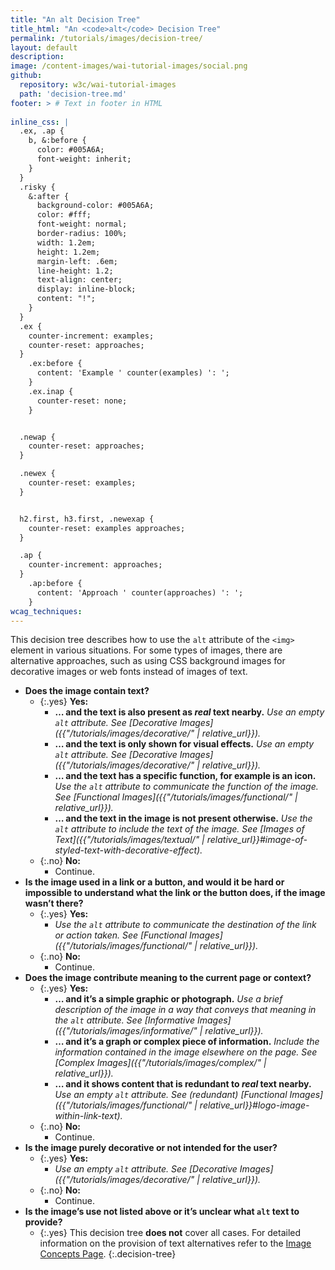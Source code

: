 ```yaml
---
title: "An alt Decision Tree"
title_html: "An <code>alt</code> Decision Tree"
permalink: /tutorials/images/decision-tree/
layout: default
description: 
image: /content-images/wai-tutorial-images/social.png
github:
  repository: w3c/wai-tutorial-images
  path: 'decision-tree.md'
footer: > # Text in footer in HTML
  
inline_css: |
  .ex, .ap {
    b, &:before {
      color: #005A6A;
      font-weight: inherit;
    }
  }
  .risky {
    &:after {
      background-color: #005A6A;
      color: #fff;
      font-weight: normal;
      border-radius: 100%;
      width: 1.2em;
      height: 1.2em;
      margin-left: .6em;
      line-height: 1.2;
      text-align: center;
      display: inline-block;
      content: "!";
    }
  }
  .ex {
    counter-increment: examples;
    counter-reset: approaches;
  }
    .ex:before {
      content: 'Example ' counter(examples) ': ';
    }
    .ex.inap {
      counter-reset: none;
    }


  .newap {
    counter-reset: approaches;
  }

  .newex {
    counter-reset: examples;
  }


  h2.first, h3.first, .newexap {
    counter-reset: examples approaches;
  }

  .ap {
    counter-increment: approaches;
  }
    .ap:before {
      content: 'Approach ' counter(approaches) ': ';
    }
wcag_techniques:
---
```


This decision tree describes how to use the `alt` attribute of the `<img>` element in various situations. For some types of images, there are alternative approaches, such as using CSS background images for decorative images or web fonts instead of images of text.

- **Does the image contain text?**
  - {:.yes} **Yes:**
    -   **… and the text is also present as *real* text nearby.**
      _Use an empty `alt` attribute. See [Decorative Images]({{"/tutorials/images/decorative/" | relative_url}})._
    -   **… and the text is only shown for visual effects.**
      _Use an empty `alt` attribute. See [Decorative Images]({{"/tutorials/images/decorative/" | relative_url}})._
    -   **… and the text has a specific function, for example is an icon.**
      _Use the `alt` attribute to communicate the function of the image. See [Functional Images]({{"/tutorials/images/functional/" | relative_url}})._
    -   **… and the text in the image is not present otherwise.** _Use the `alt` attribute to include the text of the image. See [Images of Text]({{"/tutorials/images/textual/" | relative_url}}#image-of-styled-text-with-decorative-effect)._
  - {:.no} **No:**
    - Continue.
- **Is the image used in a link or a button, and would it be hard or impossible to understand what the link or the button does, if the image wasn’t there?**
  - {:.yes} **Yes:**
    - _Use the `alt` attribute to communicate the destination of the link or action taken. See [Functional Images]({{"/tutorials/images/functional/" | relative_url}})._
  - {:.no} **No:**
    - Continue.
- **Does the image contribute meaning to the current page or context?**
  - {:.yes} **Yes:**
    - **… and it’s a simple graphic or photograph.**
      _Use a brief description of the image in a way that conveys that meaning in the `alt` attribute. See [Informative Images]({{"/tutorials/images/informative/" | relative_url}})._
    - **… and it’s a graph or complex piece of information.**
      _Include the information contained in the image elsewhere on the page. See [Complex Images]({{"/tutorials/images/complex/" | relative_url}})._
    - **… and it shows content that is redundant to *real* text nearby.**
      _Use an empty `alt` attribute. See (redundant) [Functional Images]({{"/tutorials/images/functional/" | relative_url}}#logo-image-within-link-text)._
  - {:.no} **No:**
    - Continue.
- **Is the image purely decorative or not intended for the user?**
  - {:.yes} **Yes:**
    - _Use an empty `alt` attribute. See [Decorative Images]({{"/tutorials/images/decorative/" | relative_url}})._
  - {:.no} **No:**
    - Continue.
- **Is the image’s use not listed above or it’s unclear what `alt` text to provide?**
  - {:.yes} This decision tree **does not** cover all cases. For detailed information on the provision of text alternatives refer to the [Image Concepts Page](index.html).
{:.decision-tree}

